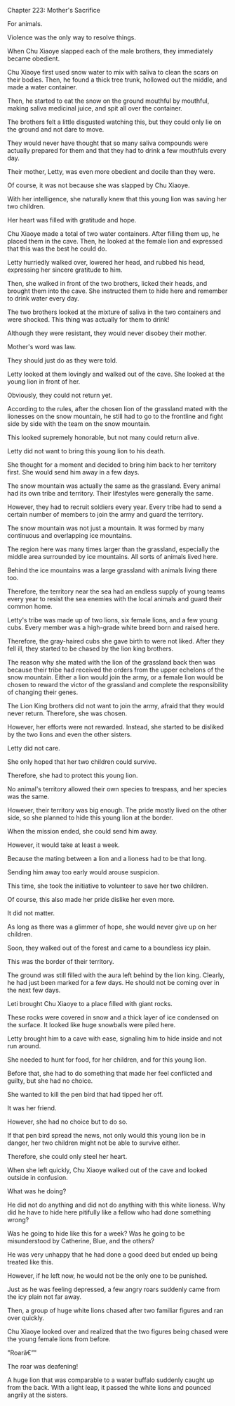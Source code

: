 Chapter 223: Mother's Sacrifice

For animals.

Violence was the only way to resolve things.

When Chu Xiaoye slapped each of the male brothers, they immediately became obedient.

Chu Xiaoye first used snow water to mix with saliva to clean the scars on their bodies. Then, he found a thick tree trunk, hollowed out the middle, and made a water container.

Then, he started to eat the snow on the ground mouthful by mouthful, making saliva medicinal juice, and spit all over the container.

The brothers felt a little disgusted watching this, but they could only lie on the ground and not dare to move.

They would never have thought that so many saliva compounds were actually prepared for them and that they had to drink a few mouthfuls every day.

Their mother, Letty, was even more obedient and docile than they were.

Of course, it was not because she was slapped by Chu Xiaoye.

With her intelligence, she naturally knew that this young lion was saving her two children.

Her heart was filled with gratitude and hope.

Chu Xiaoye made a total of two water containers. After filling them up, he placed them in the cave. Then, he looked at the female lion and expressed that this was the best he could do.

Letty hurriedly walked over, lowered her head, and rubbed his head, expressing her sincere gratitude to him.

Then, she walked in front of the two brothers, licked their heads, and brought them into the cave. She instructed them to hide here and remember to drink water every day.

The two brothers looked at the mixture of saliva in the two containers and were shocked. This thing was actually for them to drink\!

Although they were resistant, they would never disobey their mother.

Mother's word was law.

They should just do as they were told.

Letty looked at them lovingly and walked out of the cave. She looked at the young lion in front of her.

Obviously, they could not return yet.

According to the rules, after the chosen lion of the grassland mated with the lionesses on the snow mountain, he still had to go to the frontline and fight side by side with the team on the snow mountain.

This looked supremely honorable, but not many could return alive.

Letty did not want to bring this young lion to his death.

She thought for a moment and decided to bring him back to her territory first. She would send him away in a few days.

The snow mountain was actually the same as the grassland. Every animal had its own tribe and territory. Their lifestyles were generally the same.

However, they had to recruit soldiers every year. Every tribe had to send a certain number of members to join the army and guard the territory.

The snow mountain was not just a mountain. It was formed by many continuous and overlapping ice mountains.

The region here was many times larger than the grassland, especially the middle area surrounded by ice mountains. All sorts of animals lived here.

Behind the ice mountains was a large grassland with animals living there too.

Therefore, the territory near the sea had an endless supply of young teams every year to resist the sea enemies with the local animals and guard their common home.

Letty's tribe was made up of two lions, six female lions, and a few young cubs. Every member was a high-grade white breed born and raised here.

Therefore, the gray-haired cubs she gave birth to were not liked. After they fell ill, they started to be chased by the lion king brothers.

The reason why she mated with the lion of the grassland back then was because their tribe had received the orders from the upper echelons of the snow mountain. Either a lion would join the army, or a female lion would be chosen to reward the victor of the grassland and complete the responsibility of changing their genes.

The Lion King brothers did not want to join the army, afraid that they would never return. Therefore, she was chosen.

However, her efforts were not rewarded. Instead, she started to be disliked by the two lions and even the other sisters.

Letty did not care.

She only hoped that her two children could survive.

Therefore, she had to protect this young lion.

No animal's territory allowed their own species to trespass, and her species was the same.

However, their territory was big enough. The pride mostly lived on the other side, so she planned to hide this young lion at the border.

When the mission ended, she could send him away.

However, it would take at least a week.

Because the mating between a lion and a lioness had to be that long.

Sending him away too early would arouse suspicion.

This time, she took the initiative to volunteer to save her two children.

Of course, this also made her pride dislike her even more.

It did not matter.

As long as there was a glimmer of hope, she would never give up on her children.

Soon, they walked out of the forest and came to a boundless icy plain.

This was the border of their territory.

The ground was still filled with the aura left behind by the lion king. Clearly, he had just been marked for a few days. He should not be coming over in the next few days.

Leti brought Chu Xiaoye to a place filled with giant rocks.

These rocks were covered in snow and a thick layer of ice condensed on the surface. It looked like huge snowballs were piled here.

Letty brought him to a cave with ease, signaling him to hide inside and not run around.

She needed to hunt for food, for her children, and for this young lion.

Before that, she had to do something that made her feel conflicted and guilty, but she had no choice.

She wanted to kill the pen bird that had tipped her off.

It was her friend.

However, she had no choice but to do so.

If that pen bird spread the news, not only would this young lion be in danger, her two children might not be able to survive either.

Therefore, she could only steel her heart.

When she left quickly, Chu Xiaoye walked out of the cave and looked outside in confusion.

What was he doing?

He did not do anything and did not do anything with this white lioness. Why did he have to hide here pitifully like a fellow who had done something wrong?

Was he going to hide like this for a week? Was he going to be misunderstood by Catherine, Blue, and the others?

He was very unhappy that he had done a good deed but ended up being treated like this.

However, if he left now, he would not be the only one to be punished.

Just as he was feeling depressed, a few angry roars suddenly came from the icy plain not far away.

Then, a group of huge white lions chased after two familiar figures and ran over quickly.

Chu Xiaoye looked over and realized that the two figures being chased were the young female lions from before.

"Roarâ€”"

The roar was deafening\!

A huge lion that was comparable to a water buffalo suddenly caught up from the back. With a light leap, it passed the white lions and pounced angrily at the sisters.